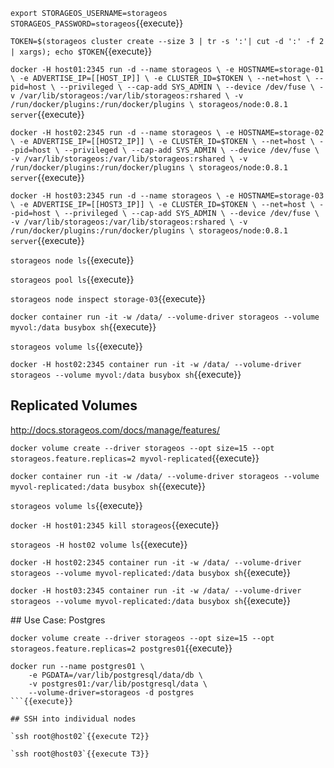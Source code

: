 `export STORAGEOS_USERNAME=storageos STORAGEOS_PASSWORD=storageos`{{execute}}

`TOKEN=$(storageos cluster create --size 3 | tr -s ':'| cut -d ':' -f 2 | xargs); echo $TOKEN`{{execute}}

`
docker -H host01:2345 run -d --name storageos \
    -e HOSTNAME=storage-01 \
    -e ADVERTISE_IP=[[HOST_IP]] \
    -e CLUSTER_ID=$TOKEN \
    --net=host \
    --pid=host \
    --privileged \
    --cap-add SYS_ADMIN \
    --device /dev/fuse \
    -v /var/lib/storageos:/var/lib/storageos:rshared \
    -v /run/docker/plugins:/run/docker/plugins \
    storageos/node:0.8.1 server
`{{execute}}

`
docker -H host02:2345 run -d --name storageos \
    -e HOSTNAME=storage-02 \
    -e ADVERTISE_IP=[[HOST2_IP]] \
    -e CLUSTER_ID=$TOKEN \
    --net=host \
    --pid=host \
    --privileged \
    --cap-add SYS_ADMIN \
    --device /dev/fuse \
    -v /var/lib/storageos:/var/lib/storageos:rshared \
    -v /run/docker/plugins:/run/docker/plugins \
    storageos/node:0.8.1 server
`{{execute}}

`
docker -H host03:2345 run -d --name storageos \
    -e HOSTNAME=storage-03 \
    -e ADVERTISE_IP=[[HOST3_IP]] \
    -e CLUSTER_ID=$TOKEN \
    --net=host \
    --pid=host \
    --privileged \
    --cap-add SYS_ADMIN \
    --device /dev/fuse \
    -v /var/lib/storageos:/var/lib/storageos:rshared \
    -v /run/docker/plugins:/run/docker/plugins \
    storageos/node:0.8.1 server
`{{execute}}

`storageos node ls`{{execute}}

`storageos pool ls`{{execute}}

`storageos node inspect storage-03`{{execute}}


`docker container run -it -w /data/ --volume-driver storageos --volume myvol:/data busybox sh`{{execute}}

`storageos volume ls`{{execute}}

`docker -H host02:2345 container run -it -w /data/ --volume-driver storageos --volume myvol:/data busybox sh`{{execute}}

## Replicated Volumes

http://docs.storageos.com/docs/manage/features/

`docker volume create --driver storageos --opt size=15 --opt storageos.feature.replicas=2 myvol-replicated`{{execute}}

`docker container run -it -w /data/ --volume-driver storageos --volume myvol-replicated:/data busybox sh`{{execute}}

`storageos volume ls`{{execute}}

`docker -H host01:2345 kill storageos`{{execute}}

`storageos -H host02 volume ls`{{execute}}

`docker -H host02:2345 container run -it -w /data/ --volume-driver storageos --volume myvol-replicated:/data busybox sh`{{execute}}

`docker -H host03:2345 container run -it -w /data/ --volume-driver storageos --volume myvol-replicated:/data busybox sh`{{execute}}

## Use Case: Postgres

`docker volume create --driver storageos --opt size=15 --opt storageos.feature.replicas=2 postgres01`{{execute}}

```
docker run --name postgres01 \
    -e PGDATA=/var/lib/postgresql/data/db \
    -v postgres01:/var/lib/postgresql/data \
    --volume-driver=storageos -d postgres
```{{execute}}

## SSH into individual nodes

`ssh root@host02`{{execute T2}}

`ssh root@host03`{{execute T3}}
